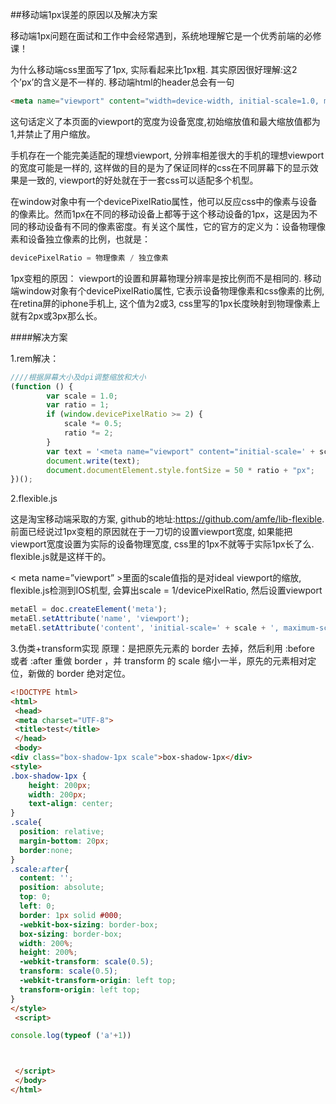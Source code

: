 ##移动端1px误差的原因以及解决方案

移动端1px问题在面试和工作中会经常遇到，系统地理解它是一个优秀前端的必修课！

为什么移动端css里面写了1px, 实际看起来比1px粗. 其实原因很好理解:这2个’px’的含义是不一样的. 移动端html的header总会有一句
```html
<meta name="viewport" content="width=device-width, initial-scale=1.0, maximum-scale=1.0, user-scalable=no">
```

这句话定义了本页面的viewport的宽度为设备宽度,初始缩放值和最大缩放值都为1,并禁止了用户缩放。 

手机存在一个能完美适配的理想viewport, 分辨率相差很大的手机的理想viewport的宽度可能是一样的, 这样做的目的是为了保证同样的css在不同屏幕下的显示效果是一致的, viewport的好处就在于一套css可以适配多个机型。

在window对象中有一个devicePixelRatio属性，他可以反应css中的像素与设备的像素比。然而1px在不同的移动设备上都等于这个移动设备的1px，这是因为不同的移动设备有不同的像素密度。有关这个属性，它的官方的定义为：设备物理像素和设备独立像素的比例，也就是：

```javascript
devicePixelRatio = 物理像素 / 独立像素
```
1px变粗的原因： viewport的设置和屏幕物理分辨率是按比例而不是相同的. 移动端window对象有个devicePixelRatio属性, 它表示设备物理像素和css像素的比例, 在retina屏的iphone手机上, 这个值为2或3, css里写的1px长度映射到物理像素上就有2px或3px那么长。

####解决方案 

1.rem解决：
```javascript
////根据屏幕大小及dpi调整缩放和大小 
(function () {
        var scale = 1.0;
        var ratio = 1;
        if (window.devicePixelRatio >= 2) {
            scale *= 0.5;
            ratio *= 2;
        }
        var text = '<meta name="viewport" content="initial-scale=' + scale + ', maximum-scale=' + scale + ',' + ' minimum-scale=' + scale + ', width=device-width,' + ' user-scalable=no" />';
        document.write(text);
        document.documentElement.style.fontSize = 50 * ratio + "px";
})();
```
2.flexible.js 

这是淘宝移动端采取的方案, github的地址:https://github.com/amfe/lib-flexible. 前面已经说过1px变粗的原因就在于一刀切的设置viewport宽度, 如果能把viewport宽度设置为实际的设备物理宽度, css里的1px不就等于实际1px长了么. flexible.js就是这样干的。

&lt; meta name=”viewport” &gt;里面的scale值指的是对ideal viewport的缩放, flexible.js检测到IOS机型, 会算出scale = 1/devicePixelRatio, 然后设置viewport
```javascript
metaEl = doc.createElement('meta');
metaEl.setAttribute('name', 'viewport');
metaEl.setAttribute('content', 'initial-scale=' + scale + ', maximum-scale=' + scale + ', minimum-scale=' + scale + ', user-scalable=no');
```

3.伪类+transform实现
原理：是把原先元素的 border 去掉，然后利用 :before 或者 :after 重做 border ，并 transform 的 scale 缩小一半，原先的元素相对定位，新做的 border 绝对定位。 
```html
<!DOCTYPE html> 
<html> 
 <head> 
 <meta charset="UTF-8"> 
 <title>test</title> 
 </head> 
 <body> 
<div class="box-shadow-1px scale">box-shadow-1px</div>
<style>
.box-shadow-1px {
    height: 200px;
    width: 200px;
    text-align: center;
}
.scale{
  position: relative;
  margin-bottom: 20px;
  border:none;
}
.scale:after{
  content: '';
  position: absolute;
  top: 0;
  left: 0;
  border: 1px solid #000;
  -webkit-box-sizing: border-box;
  box-sizing: border-box;
  width: 200%;
  height: 200%;
  -webkit-transform: scale(0.5);
  transform: scale(0.5);
  -webkit-transform-origin: left top;
  transform-origin: left top;
}
</style>
 <script> 

console.log(typeof ('a'+1))



 </script> 
 </body> 
</html>
```